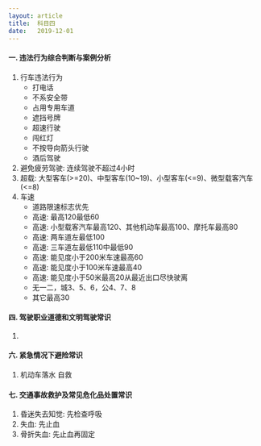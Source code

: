 ```yaml
---
layout: article
title:  科目四
date:   2019-12-01
---
```


#### 一. 违法行为综合判断与案例分析

1. 行车违法行为
    * 打电话
    * 不系安全带
    * 占用专用车道
    * 遮挡号牌
    * 超速行驶
    * 闯红灯
    * 不按导向箭头行驶
    * 酒后驾驶
2. 避免疲劳驾驶: 连续驾驶不超过4小时
3. 超载: 大型客车(>=20)、中型客车(10~19)、小型客车(<=9)、微型载客汽车(<=8)
4. 车速
    * 道路限速标志优先
    * 高速: 最高120最低60
    * 高速: 小型载客汽车最高120、其他机动车最高100、摩托车最高80
    * 高速: 两车道左最低100
    * 高速: 三车道左最低110中最低90
    * 高速: 能见度小于200米车速最高60
    * 高速: 能见度小于100米车速最高40
    * 高速: 能见度小于50米最高20从最近出口尽快驶离
    * 无一二，城3、5、6，公4、7、8
    * 其它最高30

#### 四. 驾驶职业道德和文明驾驶常识

1. 

#### 六. 紧急情况下避险常识

1. 机动车落水 自救

#### 七. 交通事故救护及常见危化品处置常识

1. 昏迷失去知觉: 先检查呼吸
2. 失血: 先止血
3. 骨折失血: 先止血再固定
